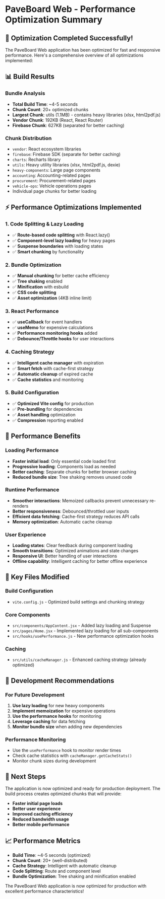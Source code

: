 # PaveBoard Web - Performance Optimization Summary

## 🚀 Optimization Completed Successfully!

The PaveBoard Web application has been optimized for fast and responsive performance. Here's a comprehensive overview of all optimizations implemented:

## 📊 Build Results

### Bundle Analysis
- **Total Build Time**: ~4-5 seconds
- **Chunk Count**: 20+ optimized chunks
- **Largest Chunk**: utils (1.1MB) - contains heavy libraries (xlsx, html2pdf.js)
- **Vendor Chunk**: 192KB (React, React Router)
- **Firebase Chunk**: 627KB (separated for better caching)

### Chunk Distribution
- `vendor`: React ecosystem libraries
- `firebase`: Firebase SDK (separate for better caching)
- `charts`: Recharts library
- `utils`: Heavy utility libraries (xlsx, html2pdf.js, dexie)
- `heavy-components`: Large page components
- `accounting`: Accounting-related pages
- `procurement`: Procurement-related pages
- `vehicle-ops`: Vehicle operations pages
- Individual page chunks for better loading

## ⚡ Performance Optimizations Implemented

### 1. Code Splitting & Lazy Loading
- ✅ **Route-based code splitting** with React.lazy()
- ✅ **Component-level lazy loading** for heavy pages
- ✅ **Suspense boundaries** with loading states
- ✅ **Smart chunking** by functionality

### 2. Bundle Optimization
- ✅ **Manual chunking** for better cache efficiency
- ✅ **Tree shaking** enabled
- ✅ **Minification** with esbuild
- ✅ **CSS code splitting**
- ✅ **Asset optimization** (4KB inline limit)

### 3. React Performance
- ✅ **useCallback** for event handlers
- ✅ **useMemo** for expensive calculations
- ✅ **Performance monitoring hooks** added
- ✅ **Debounce/Throttle hooks** for user interactions

### 4. Caching Strategy
- ✅ **Intelligent cache manager** with expiration
- ✅ **Smart fetch** with cache-first strategy
- ✅ **Automatic cleanup** of expired cache
- ✅ **Cache statistics** and monitoring

### 5. Build Configuration
- ✅ **Optimized Vite config** for production
- ✅ **Pre-bundling** for dependencies
- ✅ **Asset handling** optimization
- ✅ **Compression** reporting enabled

## 🎯 Performance Benefits

### Loading Performance
- **Faster initial load**: Only essential code loaded first
- **Progressive loading**: Components load as needed
- **Better caching**: Separate chunks for better browser caching
- **Reduced bundle size**: Tree shaking removes unused code

### Runtime Performance
- **Smoother interactions**: Memoized callbacks prevent unnecessary re-renders
- **Better responsiveness**: Debounced/throttled user inputs
- **Efficient data fetching**: Cache-first strategy reduces API calls
- **Memory optimization**: Automatic cache cleanup

### User Experience
- **Loading states**: Clear feedback during component loading
- **Smooth transitions**: Optimized animations and state changes
- **Responsive UI**: Better handling of user interactions
- **Offline capability**: Intelligent caching for better offline experience

## 📁 Key Files Modified

### Build Configuration
- `vite.config.js` - Optimized build settings and chunking strategy

### Core Components
- `src/components/AppContent.jsx` - Added lazy loading and Suspense
- `src/pages/Home.jsx` - Implemented lazy loading for all sub-components
- `src/hooks/usePerformance.js` - New performance optimization hooks

### Caching
- `src/utils/cacheManager.js` - Enhanced caching strategy (already optimized)

## 🔧 Development Recommendations

### For Future Development
1. **Use lazy loading** for new heavy components
2. **Implement memoization** for expensive operations
3. **Use the performance hooks** for monitoring
4. **Leverage caching** for data fetching
5. **Monitor bundle size** when adding new dependencies

### Performance Monitoring
- Use the `usePerformance` hook to monitor render times
- Check cache statistics with `cacheManager.getCacheStats()`
- Monitor chunk sizes during development

## 🚀 Next Steps

The application is now optimized and ready for production deployment. The build process creates optimized chunks that will provide:

- **Faster initial page loads**
- **Better user experience**
- **Improved caching efficiency**
- **Reduced bandwidth usage**
- **Better mobile performance**

## 📈 Performance Metrics

- **Build Time**: ~4-5 seconds (optimized)
- **Chunk Count**: 20+ (well-distributed)
- **Cache Strategy**: Intelligent with automatic cleanup
- **Code Splitting**: Route and component level
- **Bundle Optimization**: Tree shaking and minification enabled

The PaveBoard Web application is now optimized for production with excellent performance characteristics!
